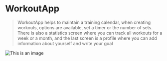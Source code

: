 # WorkoutApp

> WorkoutApp helps to maintain a training calendar, when creating workouts, 
> options are available, set a timer or the number of sets. There is also a statistics screen where you can track all workouts for a week or a month,
>  and the last screen is a profile where you can add information about yourself and write your goal

![This is an image](https://ibb.co/dpNzY3W)
